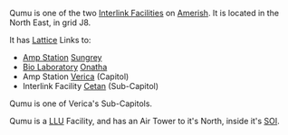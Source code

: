 Qumu is one of the two [Interlink
Facilities](../terminology/Interlink.md) on
[Amerish](../locations/Amerish.md). It is located in the North East, in grid
J8.

It has [Lattice](../terminology/Lattice.md) Links to:

- [Amp Station](../locations/Amp_Station.md) [Sungrey](Sungrey.md)
- [Bio Laboratory](../locations/Bio_Laboratory.md)
  [Onatha](Onatha.md)
- Amp Station [Verica](Verica.md) (Capitol)
- Interlink Facility [Cetan](Cetan.md) (Sub-Capitol)

Qumu is one of Verica's Sub-Capitols.

Qumu is a [LLU](../terminology/Lattice_Logic_Unit.md) Facility, and has an Air Tower to it's
North, inside it's [SOI](../locations/Sphere_of_Influence.md).

<!--[Category:Facilities](Category:Facilities.md)-->
